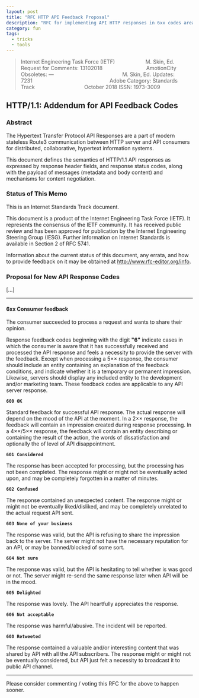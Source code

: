```yaml
---
layout: post
title: "RFC HTTP API Feedback Proposal"
description: "RFC for implementing API HTTP responses in 6xx codes area"
category: fun
tags:
  - tricks
  - tools
---
```


> Internet Engineering Task Force (IETF)                     M. Skin, Ed.
> Request for Comments: 13102018                              AmotionCity
> Obsoletes: —                                               M. Skin, Ed.
> Updates: 7231                                                     Adobe
> Category: Standards Track                                  October 2018
> ISSN: 1973-3009

## HTTP/1.1: Addendum for API Feedback Codes

### Abstract

   The Hypertext Transfer Protocol API Responses are a part of modern stateless Route3 communication between HTTP server and API consumers for distributed, collaborative, hypertext information systems.
   
   This document defines the semantics of HTTP/1.1 API responses as expressed by response header fields, and response status codes, along with the payload of messages (metadata and body content) and mechanisms for content negotiation.

### Status of This Memo

   This is an Internet Standards Track document.

   This document is a product of the Internet Engineering Task Force
   (IETF).  It represents the consensus of the IETF community.  It has
   received public review and has been approved for publication by the
   Internet Engineering Steering Group (IESG).  Further information on
   Internet Standards is available in Section 2 of RFC 5741.

   Information about the current status of this document, any errata,
   and how to provide feedback on it may be obtained at
   http://www.rfc-editor.org/info.

### Proposal for New API Response Codes

[...]

---

#### 6xx Consumer feedback
The consumer succeeded to process a request and wants to share their opinion.

Response feedback codes beginning with the digit **"6"** indicate cases in which the consumer is aware that it has successfully received and processed the API response and feels a necessity to provide the server with the feedback. Except when processing a 5×× response, the consumer should include an entity containing an explanation of the feedback conditions, and indicate whether it is a temporary or permanent impression. Likewise, servers should display any included entity to the development and/or marketing team. These feedback codes are applicable to any API server response.

**`600 OK`**

Standard feedback for successful API response. The actual response will depend on the mood of the API at the moment. In a 2×× response, the feedback will contain an impression created during response processing. In a 4××/5×× response, the feedback will contain an entity describing or containing the result of the action, the words of dissatisfaction and optionally the of level of API disappointment.

**`601 Considered`**

The response has been accepted for processing, but the processing has not been completed. The response might or might not be eventually acted upon, and may be completely forgotten in a matter of minutes.

**`602 Confused`**

The response contained an unexpected content. The response might or might not be eventually liked/disliked, and may be completely unrelated to the actual request API sent.

**`603 None of your business`**

The response was valid, but the API is refusing to share the impression back to the server. The server might not have the necessary reputation for an API, or may be banned/blocked of some sort.

**`604 Not sure`**

The response was valid, but the API is hesitating to tell whether is was good or not. The server might re-send the same response later when API will be in the mood.

**`605 Delighted`**

The response was lovely. The API heartfully appreciates the response.

**`606 Not acceptable`**

The response was harmful/abusive. The incident will be reported.

**`608 Retweeted`**

The response contained a valuable and/or interesting content that was shared by API with all the API subscribers. The response might or might not be eventually considered, but API just felt a necessity to broadcast it to public API channel.

---

Please consider commenting / voting this RFC for the above to happen sooner.